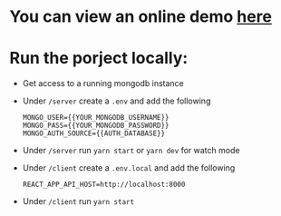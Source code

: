 # You can view an online demo [here](https://mydemo.herokuapp.com)

# Run the porject locally:

-   Get access to a running mongodb instance

-   Under `/server` create a `.env` and add the following

    ```
    MONGO_USER={{YOUR_MONGODB_USERNAME}}
    MONGO_PASS={{YOUR_MONGODB_PASSWORD}}
    MONGO_AUTH_SOURCE={{AUTH_DATABASE}}
    ```

-   Under `/server` run `yarn start` or `yarn dev` for watch mode

-   Under `/client` create a `.env.local` and add the following

    ```
    REACT_APP_API_HOST=http://localhost:8000
    ```

-   Under `/client` run `yarn start`
